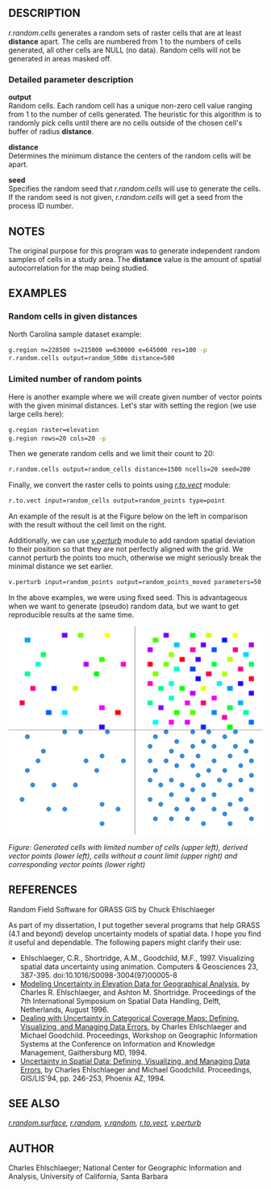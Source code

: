 ## DESCRIPTION

*r.random.cells* generates a random sets of raster cells that are at
least **distance** apart. The cells are numbered from 1 to the numbers
of cells generated, all other cells are NULL (no data). Random cells
will not be generated in areas masked off.

### Detailed parameter description

**output**  
Random cells. Each random cell has a unique non-zero cell value ranging
from 1 to the number of cells generated. The heuristic for this
algorithm is to randomly pick cells until there are no cells outside of
the chosen cell's buffer of radius **distance**.

**distance**  
Determines the minimum distance the centers of the random cells will be
apart.

**seed**  
Specifies the random seed that *r.random.cells* will use to generate the
cells. If the random seed is not given, *r.random.cells* will get a seed
from the process ID number.

## NOTES

The original purpose for this program was to generate independent random
samples of cells in a study area. The **distance** value is the amount
of spatial autocorrelation for the map being studied.

## EXAMPLES

### Random cells in given distances

North Carolina sample dataset example:

```sh
g.region n=228500 s=215000 w=630000 e=645000 res=100 -p
r.random.cells output=random_500m distance=500
```

### Limited number of random points

Here is another example where we will create given number of vector
points with the given minimal distances. Let's star with setting the
region (we use large cells here):

```sh
g.region raster=elevation
g.region rows=20 cols=20 -p
```

Then we generate random cells and we limit their count to 20:

```sh
r.random.cells output=random_cells distance=1500 ncells=20 seed=200
```

Finally, we convert the raster cells to points using
*[r.to.vect](r.to.vect.md)* module:

```sh
r.to.vect input=random_cells output=random_points type=point
```

An example of the result is at the Figure below on the left in
comparison with the result without the cell limit on the right.

Additionally, we can use *[v.perturb](v.perturb.md)* module to add
random spatial deviation to their position so that they are not
perfectly aligned with the grid. We cannot perturb the points too much,
otherwise we might seriously break the minimal distance we set earlier.

```sh
v.perturb input=random_points output=random_points_moved parameters=50 seed=200
```

In the above examples, we were using fixed seed. This is advantageous
when we want to generate (pseudo) random data, but we want to get
reproducible results at the same time.

![Cells and points filling the space](r_random_cells.png)

*Figure: Generated cells with limited number of cells (upper left),
derived vector points (lower left), cells without a count limit (upper
right) and corresponding vector points (lower right)*

## REFERENCES

Random Field Software for GRASS GIS by Chuck Ehlschlaeger

As part of my dissertation, I put together several programs that help
GRASS (4.1 and beyond) develop uncertainty models of spatial data. I
hope you find it useful and dependable. The following papers might
clarify their use:

- Ehlschlaeger, C.R., Shortridge, A.M., Goodchild, M.F., 1997.
  Visualizing spatial data uncertainty using animation. Computers &
  Geosciences 23, 387-395. doi:10.1016/S0098-3004(97)00005-8
- [Modeling Uncertainty in Elevation Data for Geographical
  Analysis](http://www.geo.hunter.cuny.edu/~chuck/paper.html), by
  Charles R. Ehlschlaeger, and Ashton M. Shortridge. Proceedings of the
  7th International Symposium on Spatial Data Handling, Delft,
  Netherlands, August 1996.
- [Dealing with Uncertainty in Categorical Coverage Maps: Defining,
  Visualizing, and Managing Data
  Errors](http://www.geo.hunter.cuny.edu/~chuck/acm/paper.html), by
  Charles Ehlschlaeger and Michael Goodchild. Proceedings, Workshop on
  Geographic Information Systems at the Conference on Information and
  Knowledge Management, Gaithersburg MD, 1994.
- [Uncertainty in Spatial Data: Defining, Visualizing, and Managing Data
  Errors](http://www.geo.hunter.cuny.edu/~chuck/gislis/gislis.html), by
  Charles Ehlschlaeger and Michael Goodchild. Proceedings, GIS/LIS'94,
  pp. 246-253, Phoenix AZ, 1994.

## SEE ALSO

*[r.random.surface](r.random.surface.md), [r.random](r.random.md),
[v.random](v.random.md), [r.to.vect](r.to.vect.md),
[v.perturb](v.perturb.md)*

## AUTHOR

Charles Ehlschlaeger; National Center for Geographic Information and
Analysis, University of California, Santa Barbara
